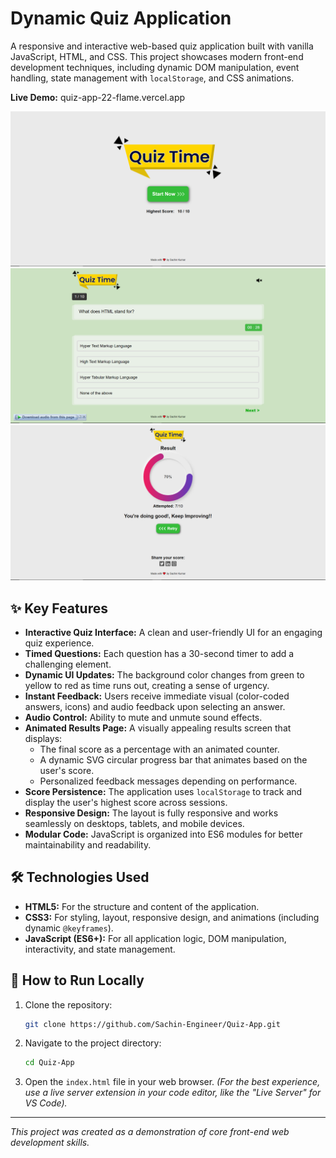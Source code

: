 # Dynamic Quiz Application

A responsive and interactive web-based quiz application built with vanilla JavaScript, HTML, and CSS. This project showcases modern front-end development techniques, including dynamic DOM manipulation, event handling, state management with `localStorage`, and CSS animations.

**Live Demo:** quiz-app-22-flame.vercel.app

![alt text](image.png)
![alt text](image-1.png)
![alt text](image-2.png)

## ✨ Key Features

*   **Interactive Quiz Interface:** A clean and user-friendly UI for an engaging quiz experience.
*   **Timed Questions:** Each question has a 30-second timer to add a challenging element.
*   **Dynamic UI Updates:** The background color changes from green to yellow to red as time runs out, creating a sense of urgency.
*   **Instant Feedback:** Users receive immediate visual (color-coded answers, icons) and audio feedback upon selecting an answer.
*   **Audio Control:** Ability to mute and unmute sound effects.
*   **Animated Results Page:** A visually appealing results screen that displays:
    *   The final score as a percentage with an animated counter.
    *   A dynamic SVG circular progress bar that animates based on the user's score.
    *   Personalized feedback messages depending on performance.
*   **Score Persistence:** The application uses `localStorage` to track and display the user's highest score across sessions.
*   **Responsive Design:** The layout is fully responsive and works seamlessly on desktops, tablets, and mobile devices.
*   **Modular Code:** JavaScript is organized into ES6 modules for better maintainability and readability.

## 🛠️ Technologies Used

*   **HTML5:** For the structure and content of the application.
*   **CSS3:** For styling, layout, responsive design, and animations (including dynamic `@keyframes`).
*   **JavaScript (ES6+):** For all application logic, DOM manipulation, interactivity, and state management.

## 🚀 How to Run Locally

1.  Clone the repository:
    ```bash
    git clone https://github.com/Sachin-Engineer/Quiz-App.git
    ```
2.  Navigate to the project directory:
    ```bash
    cd Quiz-App
    ```
3.  Open the `index.html` file in your web browser.
    *(For the best experience, use a live server extension in your code editor, like the "Live Server" for VS Code).*

---
_This project was created as a demonstration of core front-end web development skills._
